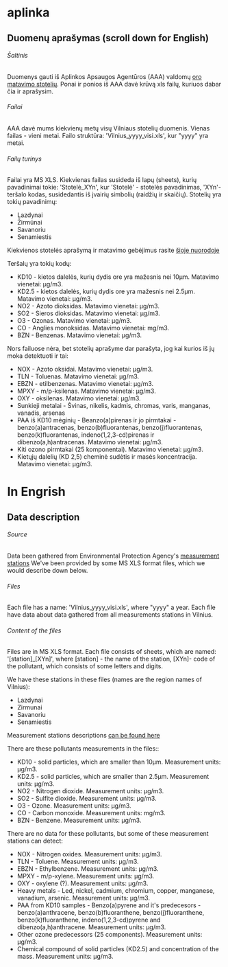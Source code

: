 # aplinka
## Duomenų aprašymas (scroll down for English)
###### Šaltinis
Duomenys gauti iš Aplinkos Apsaugos Agentūros (AAA) valdomų [oro matavimo stotelių](http://oras.gamta.lt/cms/index?rubricId=dd47f5a6-0843-4c57-95e8-b6d01549f074).
Ponai ir ponios iš AAA davė krūvą xls failų, kuriuos dabar čia ir aprašysim.
###### Failai
AAA davė mums kiekvienų metų visų Vilniaus stotelių duomenis. Vienas failas - vieni metai. Failo struktūra: 'Vilnius_yyyy_visi.xls', kur "yyyy" yra metai.
###### Failų turinys
Failai yra MS XLS. Kiekvienas failas susideda iš lapų (sheets), kurių pavadinimai tokie: 'Stotelė_XYn', kur 'Stotelė' - stotelės pavadinimas, 'XYn'- teršalo kodas, susidedantis iš įvairių simbolių (raidžių ir skaičių).
Stotelių yra tokių pavadinimų: 
* Lazdynai
* Žirmūnai
* Savanoriu
* Senamiestis

Kiekvienos stotelės aprašymą ir matavimo gebėjimus rasite [šioje nuorodoje](http://oras.gamta.lt/cms/index?rubricId=dd47f5a6-0843-4c57-95e8-b6d01549f074)

Teršalų yra tokių kodų:
* KD10 - kietos dalelės, kurių dydis ore yra mažesnis nei 10µm. Matavimo vienetai: μg/m3.
* KD2.5 - kietos dalelės, kurių dydis ore yra mažesnis nei 2.5µm. Matavimo vienetai: μg/m3.
* NO2 - Azoto dioksidas. Matavimo vienetai: μg/m3.
* SO2 - Sieros dioksidas. Matavimo vienetai: μg/m3.
* O3 - Ozonas. Matavimo vienetai: μg/m3.
* CO - Anglies monoksidas. Matavimo vienetai: mg/m3.
* BZN - Benzenas. Matavimo vienetai: μg/m3.

Nors failuose nėra, bet stotelių aprašyme dar parašyta, jog kai kurios iš jų moka detektuoti ir tai:
* NOX - Azoto oksidai. Matavimo vienetai: μg/m3.
* TLN - Toluenas. Matavimo vienetai: μg/m3.
* EBZN - etilbenzenas. Matavimo vienetai: μg/m3.
* MPXY - m/p-ksilenas. Matavimo vienetai: μg/m3.
* OXY - oksilenas. Matavimo vienetai: μg/m3.
* Sunkieji metalai - Švinas, nikelis, kadmis, chromas, varis, manganas, vanadis, arsenas
* PAA iš KD10 mėginių - Beanzo(a)pirenas ir jo pirmtakai - benzo(a)antracenas, benzo(b)fluorantenas, benzo(j)fluorantenas, benzo(k)fluorantenas, indeno(1,2,3-cd)pirenas ir dibenzo(a,h)antracenas. Matavimo vienetai: μg/m3.
* Kiti ozono pirmtakai (25 komponentai). Matavimo vienetai: μg/m3.
* Kietųjų dalelių (KD 2,5) cheminė sudėtis ir masės koncentracija. Matavimo vienetai: μg/m3.

# In Engrish
## Data description
###### Source

Data been gathered from Environmental Protection Agency's [measurement stations](http://oras.gamta.lt/cms/index?rubricId=dd47f5a6-0843-4c57-95e8-b6d01549f074)
We've been provided by some MS XLS format files, which we would describe down below.

###### Files

Each file has a name: 'Vilnius_yyyy_visi.xls', where "yyyy" a year. Each file have data about data gathered from all measurements stations in Vilnius.

###### Content of the files
Files are in MS XLS format. Each file consists of sheets, which are named: '[station]_[XYn]', where [station] - the name of the station, [XYn]- code of the pollutant, which consists of some letters and digits.

We have these stations in these files (names are the region names of Vilnius): 
* Lazdynai
* Zirmunai
* Savanoriu
* Senamiestis

Measurement stations descriptions [can be found here](http://oras.gamta.lt/cms/index?rubricId=dd47f5a6-0843-4c57-95e8-b6d01549f074)

There are these pollutants measurements in the files::
* KD10 - solid particles, which are smaller than 10µm. Measurement units: μg/m3.
* KD2.5 - solid particles, which are smaller than 2.5µm. Measurement units: μg/m3.
* NO2 - Nitrogen dioxide. Measurement units: μg/m3.
* SO2 - Sulfite dioxide. Measurement units: μg/m3.
* O3 - Ozone. Measurement units: μg/m3.
* CO - Carbon monoxide. Measurement units: mg/m3.
* BZN - Benzene. Measurement units: μg/m3.

There are no data for these pollutants, but some of these measurement stations can detect:
* NOX - Nitrogen oxides. Measurement units: μg/m3.
* TLN - Toluene. Measurement units: μg/m3.
* EBZN - Ethylbenzene. Measurement units: μg/m3.
* MPXY - m/p-xylene. Measurement units: μg/m3.
* OXY - oxylene (?). Measurement units: μg/m3.
* Heavy metals - Led, nickel, cadmium, chromium, copper, manganese, vanadium, arsenic. Measurement units: μg/m3.
* PAA from KD10 samples - Benzo(a)pyrene and it's predecesors - benzo(a)anthracene, benzo(b)fluoranthene, benzo(j)fluoranthene, benzo(k)fluoranthene, indeno(1,2,3-cd)pyrene and dibenzo(a,h)anthracene. Measurement units: μg/m3.
* Other ozone predecessors (25 components). Measurement units: μg/m3.
* Chemical compound of solid particles (KD2.5) and concentration of the mass. Measurement units: μg/m3.

